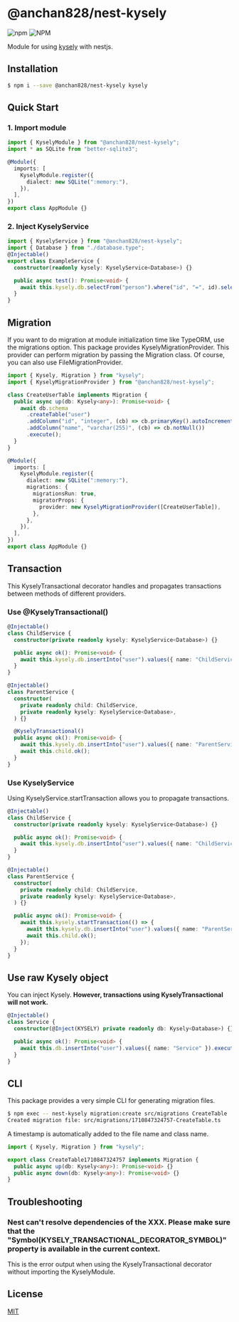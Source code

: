 # @anchan828/nest-kysely

![npm](https://img.shields.io/npm/v/@anchan828/nest-kysely.svg)
![NPM](https://img.shields.io/npm/l/@anchan828/nest-kysely.svg)

Module for using [kysely](https://www.npmjs.com/package/kysely) with nestjs.

## Installation

```bash
$ npm i --save @anchan828/nest-kysely kysely
```

## Quick Start

### 1. Import module

```ts
import { KyselyModule } from "@anchan828/nest-kysely";
import * as SQLite from "better-sqlite3";

@Module({
  imports: [
    KyselyModule.register({
      dialect: new SQLite(":memory:"),
    }),
  ],
})
export class AppModule {}
```

### 2. Inject KyselyService

```ts
import { KyselyService } from "@anchan828/nest-kysely";
import { Database } from "./database.type";
@Injectable()
export class ExampleService {
  constructor(readonly kysely: KyselyService<Database>) {}

  public async test(): Promise<void> {
    await this.kysely.db.selectFrom("person").where("id", "=", id).selectAll().executeTakeFirst();
  }
}
```

## Migration

If you want to do migration at module initialization time like TypeORM, use the migrations option.
This package provides KyselyMigrationProvider. This provider can perform migration by passing the Migration class. Of course, you can also use FileMigrationProvider.

```ts
import { Kysely, Migration } from "kysely";
import { KyselyMigrationProvider } from "@anchan828/nest-kysely";

class CreateUserTable implements Migration {
  public async up(db: Kysely<any>): Promise<void> {
    await db.schema
      .createTable("user")
      .addColumn("id", "integer", (cb) => cb.primaryKey().autoIncrement().notNull())
      .addColumn("name", "varchar(255)", (cb) => cb.notNull())
      .execute();
  }
}

@Module({
  imports: [
    KyselyModule.register({
      dialect: new SQLite(":memory:"),
      migrations: {
        migrationsRun: true,
        migratorProps: {
          provider: new KyselyMigrationProvider([CreateUserTable]),
        },
      },
    }),
  ],
})
export class AppModule {}
```

## Transaction

This KyselyTransactional decorator handles and propagates transactions between methods of different providers.

### Use @KyselyTransactional()

```ts
@Injectable()
class ChildService {
  constructor(private readonly kysely: KyselyService<Database>) {}

  public async ok(): Promise<void> {
    await this.kysely.db.insertInto("user").values({ name: "ChildService" }).execute();
  }
}

@Injectable()
class ParentService {
  constructor(
    private readonly child: ChildService,
    private readonly kysely: KyselyService<Database>,
  ) {}

  @KyselyTransactional()
  public async ok(): Promise<void> {
    await this.kysely.db.insertInto("user").values({ name: "ParentService" }).execute();
    await this.child.ok();
  }
}
```

### Use KyselyService

Using KyselyService.startTransaction allows you to propagate transactions.

```ts
@Injectable()
class ChildService {
  constructor(private readonly kysely: KyselyService<Database>) {}

  public async ok(): Promise<void> {
    await this.kysely.db.insertInto("user").values({ name: "ChildService" }).execute();
  }
}

@Injectable()
class ParentService {
  constructor(
    private readonly child: ChildService,
    private readonly kysely: KyselyService<Database>,
  ) {}

  public async ok(): Promise<void> {
    await this.kysely.startTransaction(() => {
      await this.kysely.db.insertInto("user").values({ name: "ParentService" }).execute();
      await this.child.ok();
    });
  }
}
```

## Use raw Kysely object

You can inject Kysely. **However, transactions using KyselyTransactional will not work.**

```ts
@Injectable()
class Service {
  constructor(@Inject(KYSELY) private readonly db: Kysely<Database>) {}

  public async ok(): Promise<void> {
    await this.db.insertInto("user").values({ name: "Service" }).execute();
  }
}
```

## CLI

This package provides a very simple CLI for generating migration files.

```bash
$ npm exec -- nest-kysely migration:create src/migrations CreateTable
Created migration file: src/migrations/1710847324757-CreateTable.ts
```

A timestamp is automatically added to the file name and class name.

```ts
import { Kysely, Migration } from "kysely";

export class CreateTable1710847324757 implements Migration {
  public async up(db: Kysely<any>): Promise<void> {}
  public async down(db: Kysely<any>): Promise<void> {}
}
```

## Troubleshooting

### Nest can't resolve dependencies of the XXX. Please make sure that the "Symbol(KYSELY_TRANSACTIONAL_DECORATOR_SYMBOL)" property is available in the current context.

This is the error output when using the KyselyTransactional decorator without importing the KyselyModule.

## License

[MIT](LICENSE)
